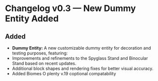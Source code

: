 # Changelog v0.3 — New Dummy Entity Added

## Added
- **Dummy Entity:** A new customizable dummy entity for decoration and testing purposes, featuring:
- Improvements and refinements to the Spyglass Stand and Binocular Stand based on recent updates.
- Additional block shapes and rendering fixes for better visual accuracy.
- Added Biomes O plenty v.19 coptional compatability